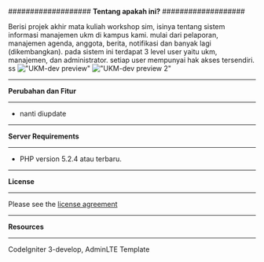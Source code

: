 ###################
**Tentang apakah ini?**
###################

Berisi projek akhir mata kuliah workshop sim, isinya tentang sistem informasi manajemen
ukm di kampus kami. mulai dari pelaporan, manajemen agenda, anggota, berita, notifikasi
dan banyak lagi (dikembangkan). pada sistem ini terdapat 3 level user yaitu ukm, manajemen,
dan administrator. setiap user mempunyai hak akses tersendiri. ss
!["UKM-dev preview"](https://raw.githubusercontent.com/yufieko/ukm-dev/master/ukm-dev1-preview.png "UKM-dev preview")
!["UKM-dev preview 2"](https://raw.githubusercontent.com/yufieko/ukm-dev/master/ukm-dev2-preview.png "UKM-dev preview 2")

*******************
**Perubahan dan Fitur**
*******************

- nanti diupdate

*******************
**Server Requirements**
*******************

-  PHP version 5.2.4 atau terbaru.

*******
**License**
*******

Please see the [license agreement](https://github.com/yufieko/ukm-dev/blob/master/LICENSE "") 

*********
**Resources**
*********

CodeIgniter 3-develop, AdminLTE Template
